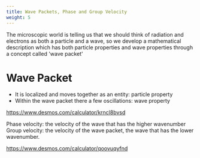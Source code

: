 ```yaml
---
title: Wave Packets, Phase and Group Velocity
weight: 5
---
```

The microscopic world is telling us that we should think of radiation and electrons as both a particle and a wave, so we develop a mathematical description which has both particle properties and wave properties through a concept called 'wave packet'

# Wave Packet

* It is localized and moves together as an entity: particle property
* Within the wave packet there a few oscillations: wave property

https://www.desmos.com/calculator/krncl8bvsd

Phase velocity: the velocity of the wave that has the higher wavenumber
Group velocity: the velocity of the wave packet, the wave that has the lower wavenumber.

https://www.desmos.com/calculator/qoovuqyfnd